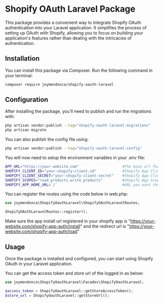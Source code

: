 # Shopify OAuth Laravel Package

This package provides a convenient way to integrate Shopify OAuth authentication into your Laravel application. It simplifies the process of setting up OAuth with Shopify, allowing you to focus on building your application's features rather than dealing with the intricacies of authentication.

## Installation

You can install this package via Composer. Run the following command in your terminal:

```bash
composer require joymendonca/shopify-oauth-laravel
```

## Configuration

After installing the package, you'll need to publish and run the migrations with:

```bash
php artisan vendor:publish --tag="shopify-oauth-laravel-migrations"
php artisan migrate
```

You can also publish the config file using:

```bash
php artisan vendor:publish --tag="shopify-oauth-laravel-config"
```

You will now need to setup the environment variables in your .env file:

```bash
APP_URL="https://your-website.com"                    #The base url for your website
SHOPIFY_CLIENT_ID="your-shopify-client-id"            #Shopify App Client ID
SHOPIFY_CLIENT_SECRET="your-shopify-client-secret"    #Shopify App Client Secret
SHOPIFY_SCOPES="read_products,write_products"         #Shopify App Scopes Needed
SHOPIFY_APP_HOME_URL='/'                              #URL you want the user to get redirected to when the launch the app
```

You can register the routes using the code below in web.php:

```php
use joymendonca\ShopifyOauthLaravel\ShopifyOAuthLaravelRoutes;

ShopifyOAuthLaravelRoutes::register();
```
Make sure the app install url registered in your shopify app is "https://your-website.com/shopify-app-auth/install" and the redirect url is "https://your-website.com/shopify-app-auth/load"
## Usage

Once the package is installed and configured, you can start using Shopify OAuth in your Laravel application.

You can get the access token and store url of the logged in as below:

```php
use joymendonca\ShopifyOauthLaravel\Facades\ShopifyOauthLaravel;

$access_token = ShopifyOauthLaravel::getStoreAccessToken();
$store_url = ShopifyOauthLaravel::getStoreUrl();
```

